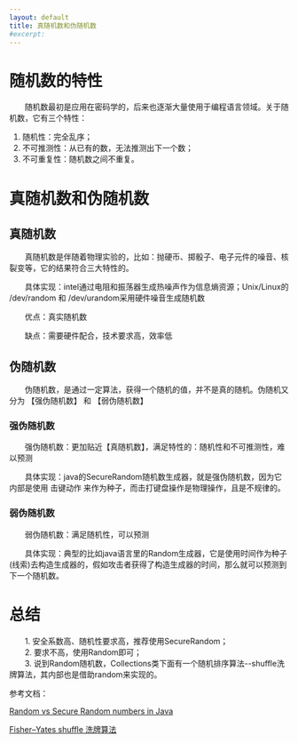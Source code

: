 ```yaml
---
layout: default
title: 真随机数和伪随机数
#excerpt: 
---
```


# 随机数的特性

　　随机数最初是应用在密码学的，后来也逐渐大量使用于编程语言领域。关于随机数，它有三个特性：  

1. 随机性：完全乱序；
2. 不可推测性：从已有的数，无法推测出下一个数；
3. 不可重复性：随机数之间不重复。

# 真随机数和伪随机数

## 真随机数

　　真随机数是伴随着物理实验的，比如：抛硬币、掷骰子、电子元件的噪音、核裂变等，它的结果符合三大特性的。  

　　具体实现：intel通过电阻和振荡器生成热噪声作为信息熵资源；Unix/Linux的 /dev/random 和 /dev/urandom采用硬件噪音生成随机数  

　　优点：真实随机数  

　　缺点：需要硬件配合，技术要求高，效率低  

## 伪随机数

　　伪随机数，是通过一定算法，获得一个随机的值，并不是真的随机。伪随机又分为 【强伪随机数】 和 【弱伪随机数】  

### 强伪随机数

　　强伪随机数：更加贴近【真随机数】，满足特性的：随机性和不可推测性，难以预测  

　　具体实现：java的SecureRandom随机数生成器，就是强伪随机数，因为它内部是使用 击键动作 来作为种子，而击打键盘操作是物理操作，且是不规律的。

### 弱伪随机数

　　弱伪随机数：满足随机性，可以预测

　　具体实现：典型的比如java语言里的Random生成器，它是使用时间作为种子(线索)去构造生成器的，假如攻击者获得了构造生成器的时间，那么就可以预测到下一个随机数。  



# 总结

  　　1. 安全系数高、随机性要求高，推荐使用SecureRandom；  
    　　2. 要求不高，使用Random即可；  
      　　3. 说到Random随机数，Collections类下面有一个随机排序算法--shuffle洗牌算法，其内部也是借助random来实现的。  



参考文档：  

[Random vs Secure Random numbers in Java](https://www.geeksforgeeks.org/random-vs-secure-random-numbers-java/)  

[Fisher–Yates shuffle 洗牌算法](https://gaohaoyang.github.io/2016/10/16/shuffle-algorithm/)